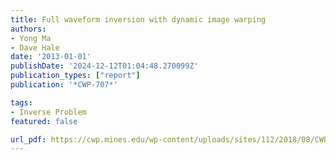 ```yaml
---
title: Full waveform inversion with dynamic image warping
authors:
- Yong Ma
- Dave Hale
date: '2013-01-01'
publishDate: '2024-12-12T01:04:48.270099Z'
publication_types: ["report"]
publication: '*CWP-707*'

tags:
- Inverse Problem
featured: false

url_pdf: https://cwp.mines.edu/wp-content/uploads/sites/112/2018/08/CWP707-min.pdf
---
```

